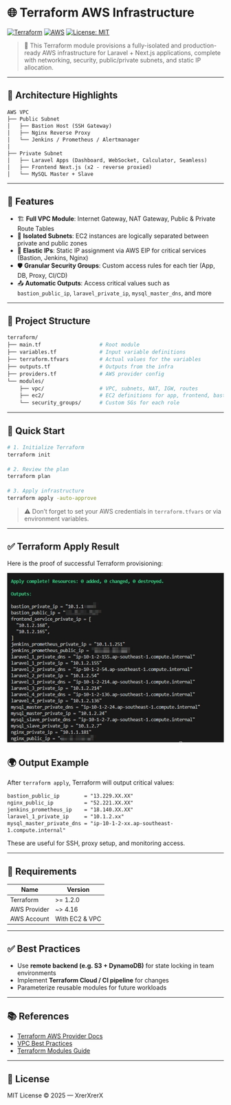 <!-- @format -->

# 🌐 Terraform AWS Infrastructure

[![Terraform](https://img.shields.io/badge/IaC-Terraform-623CE4?logo=terraform)](https://www.terraform.io/)
[![AWS](https://img.shields.io/badge/AWS-Deployed-yellow?logo=amazon-aws)](https://aws.amazon.com/)
[![License: MIT](https://img.shields.io/badge/license-MIT-green.svg)](LICENSE)

> 🚀 This Terraform module provisions a fully-isolated and production-ready AWS infrastructure for Laravel + Next.js applications, complete with networking, security, public/private subnets, and static IP allocation.

---

## 🧩 Architecture Highlights

```
AWS VPC
├── Public Subnet
│   ├── Bastion Host (SSH Gateway)
│   ├── Nginx Reverse Proxy
│   └── Jenkins / Prometheus / Alertmanager
│
├── Private Subnet
│   ├── Laravel Apps (Dashboard, WebSocket, Calculator, Seamless)
│   ├── Frontend Next.js (x2 - reverse proxied)
│   └── MySQL Master + Slave
```

---

## 🔧 Features

- 🏗 **Full VPC Module**: Internet Gateway, NAT Gateway, Public & Private Route Tables
- 🔐 **Isolated Subnets**: EC2 instances are logically separated between private and public zones
- 📡 **Elastic IPs**: Static IP assignment via AWS EIP for critical services (Bastion, Jenkins, Nginx)
- 🛡 **Granular Security Groups**: Custom access rules for each tier (App, DB, Proxy, CI/CD)
- 📤 **Automatic Outputs**: Access critical values such as `bastion_public_ip`, `laravel_private_ip`, `mysql_master_dns`, and more

---

## 📁 Project Structure

```bash
terraform/
├── main.tf                   # Root module
├── variables.tf              # Input variable definitions
├── terraform.tfvars          # Actual values for the variables
├── outputs.tf                # Outputs from the infra
├── providers.tf              # AWS provider config
└── modules/
    ├── vpc/                  # VPC, subnets, NAT, IGW, routes
    ├── ec2/                  # EC2 definitions for app, frontend, bastion, jenkins
    └── security_groups/      # Custom SGs for each role
```

---

## 🚀 Quick Start

```bash
# 1. Initialize Terraform
terraform init

# 2. Review the plan
terraform plan

# 3. Apply infrastructure
terraform apply -auto-approve
```

> ⚠️ Don’t forget to set your AWS credentials in `terraform.tfvars` or via environment variables.

---

## ✅ Terraform Apply Result

Here is the proof of successful Terraform provisioning:

![Terraform Apply Success](./Terraform/assets/terraform-apply-success.jpg)

## 🌍 Output Example

After `terraform apply`, Terraform will output critical values:

```hcl
bastion_public_ip        = "13.229.XX.XX"
nginx_public_ip          = "52.221.XX.XX"
jenkins_prometheus_ip    = "18.140.XX.XX"
laravel_1_private_ip     = "10.1.2.xx"
mysql_master_private_dns = "ip-10-1-2-xx.ap-southeast-1.compute.internal"
```

These are useful for SSH, proxy setup, and monitoring access.

---

## 📌 Requirements

| Name         | Version        |
| ------------ | -------------- |
| Terraform    | >= 1.2.0       |
| AWS Provider | ~> 4.16        |
| AWS Account  | With EC2 & VPC |

---

## ✅ Best Practices

- Use **remote backend (e.g. S3 + DynamoDB)** for state locking in team environments
- Implement **Terraform Cloud / CI pipeline** for changes
- Parameterize reusable modules for future workloads

---

## 📚 References

- [Terraform AWS Provider Docs](https://registry.terraform.io/providers/hashicorp/aws/latest/docs)
- [VPC Best Practices](https://docs.aws.amazon.com/vpc/latest/userguide/VPC_Scenario2.html)
- [Terraform Modules Guide](https://developer.hashicorp.com/terraform/language/modules)

---

## 📄 License

MIT License © 2025 — XrerXrerX
